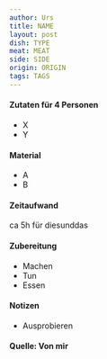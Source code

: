 ```yaml
---
author: Urs
title: NAME
layout: post
dish: TYPE
meat: MEAT
side: SIDE
origin: ORIGIN
tags: TAGS
---
```

#### Zutaten für 4 Personen
 * X
 * Y

#### Material
 * A
 * B

#### Zeitaufwand
 ca 5h für diesunddas

#### Zubereitung
 * Machen
 * Tun
 * Essen

#### Notizen
 * Ausprobieren

#### Quelle: Von mir
